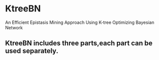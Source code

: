 # KtreeBN
An Efficient Epistasis Mining Approach Using K-tree Optimizing Bayesian Network
## KtreeBN includes three parts,each part can be used separately.
##
